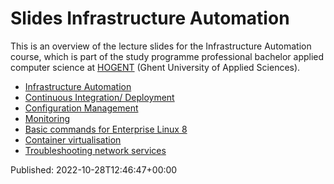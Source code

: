 # Slides Infrastructure Automation

This is an overview of the lecture slides for the Infrastructure Automation course, which is part of the study programme professional bachelor applied computer science at [HOGENT](https://www.hogent.be/) (Ghent University of Applied Sciences).

- [Infrastructure Automation](00-infra-intro.html)
- [Continuous Integration/ Deployment](01-ci-cd-jenkins.html)
- [Configuration Management](02-config-mgmt.html)
- [Monitoring](03-monitoring.html)
- [Basic commands for Enterprise Linux 8](91-basic-commands-el8.html)
- [Container virtualisation](92-containers.html)
- [Troubleshooting network services](93-troubleshooting.html)


Published: 2022-10-28T12:46:47+00:00
